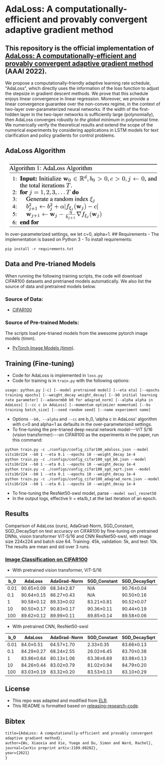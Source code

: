 # AdaLoss: A computationally-efficient and provably convergent adaptive gradient method

This repository is the official implementation of [AdaLoss: A computationally-efficient and provably convergent adaptive gradient method](https://arxiv.org/pdf/2109.08282.pdf) (AAAI 2022).
- 

We propose a computationally-friendly adaptive learning rate schedule, "AdaLoss", which directly uses the information of the loss function to adjust the stepsize in gradient descent methods. We prove that this schedule enjoys linear convergence in  linear regression.
Moreover, we provide a linear convergence guarantee over the non-convex regime, in the context of two-layer over-parameterized neural networks. If the width of the first-hidden layer in the two-layer networks is sufficiently large (polynomially), then AdaLoss converges robustly *to the global minimum* in polynomial time. We numerically verify the theoretical results and extend the scope of the numerical experiments by considering applications in LSTM models for text clarification and policy gradients for control problems.

## AdaLoss Algorithm
<img src="figures/adaloss.png" width=500>
In over-parameterized settings, we let c=0, alpha=1.
## Requirements
- The implementation is based on Python 3
- To install requirements:

```setup
pip install -r requirements.txt
```

## Data and Pre-trianed Models
When running the following training scripts, the code will download CIFAR100 datasets and pretrianed models automatically. We also list the source of data and pretrained models below. 
### Source of Data:
- [CIFAR100](https://www.cs.toronto.edu/~kriz/cifar.html)
### Source of Pre-trained Models: 
The scripts load pre-trianed models from the awesome pytorch image models (timm).
- [PyTorch Image Models (timm)](https://github.com/rwightman/pytorch-image-models).

## Training (Fine-tuning)
- Code for AdaLoss is implemented in ```loss.py```
- Code for training is in ```train.py``` with the following options:
```
usage: python.py [-c] [--model pretrained model] [--eta eta] [--epochs training epochs] [--weight_decay weight_decay] [--b0 initial learning rate parameter] [--adanormb0 b0 for adagrad_norm] [--alpha alpha in AdaLoss] [--cc c in AdaLoss] [--momentum optimizer momentum] [--bs training batch_size] [--seed random seed] [--name experiment name]
```
- Options ```--b0, --alpha``` and ```--cc``` are b_0, \alpha c in AdaLoss' algorithm with c=0 and alpha=1 as defaults in the over-parameterized settings.
- To fine-tuning the pre-trianed deep neural network model---ViT S/16 (vision transformer)---on CIFAR100 as the experiments in the paper, run this command:

```train
python train.py -c ./configs/config_cifar100_adaloss.json --model vits16r224 --b0 1 --eta 0.1 --epochs 10 --weight_decay 1e-4 
python train.py -c ./configs/config_cifar100_sgd_b0.json --model vits16r224 --b0 1 --eta 0.1 --epochs 10 --weight_decay 1e-4
python train.py -c ./configs/config_cifar100_sgd_sqrt.json --model vits16r224 --b0 1 --eta 0.1 --epochs 10 --weight_decay 1e-4
python train.py -c ./configs/config_cifar100_adagrad_norm.json --model vits16r224 --b0 1 --eta 0.1 --epochs 10 --weight_decay 1e-4   
```
- To fine-tuning the ResNet50-swsl model, parse ```--model swsl_resnet50```
- In the output logs, effective lr = eta/b_t at the last iteration of an epoch.

## Results

Comparison of AdaLoss (ours), AdaGrad-Norm, SGD_Constant, SGD_DecaySqrt on test accuracy on CIFAR100 by fine-tuning on pretrained DNNs, vision transformer ViT-S/16 and CNN ResNet50-swsl, with image size 224x224 and batch size 64.
Training: 45k, validation: 5k, and test: 10k. The results are mean and std over 3 runs.

### [Image Classification on CIFAR100](https://www.cs.toronto.edu/~kriz/cifar.html)
- With pretrained vision transformer, ViT-S/16

| b_0   | AdaLoss        | AdaGrad-Norm   | SGD\_Constant  | SGD\_DecaySqrt |
|-------|----------------|----------------|----------------|----------------|
| 0.01  | 90.65±0.09 | 68.34±2.87 | N/A            | 90.76±0.04 |
| 0.1   | 90.64±0.15 | 86.27±0.43 | N/A            | 90.50±0.16 |
| 1     | 90.58±0.12 | 89.33±0.02 | 83.21±0.81 | 90.52±0.07 |
| 10    | 90.50±0.17 | 90.83±0.17 | 90.36±0.11 | 90.44±0.19 |
| 100   | 89.62±0.12 | 89.99±0.11 | 89.85±0.14 | 89.58±0.06 |

- With pretrained CNN, ResNet50-swsl

| b_0   | AdaLoss    | AdaGrad-Norm | SGD\_Constant | SGD\_DecaySqrt |
|-------|------------|--------------|---------------|----------------|
| 0.01  | 84.0±0.51  | 64.57±1.70   | 2.33±0.35     | 83.66±0.13 |
| 0.1   | 84.29±0.27 | 68.24±2.55   | 26.02±6.45    | 83.70±0.38 |
| 1     | 83.96±0.64 | 80.13±1.06   | 63.36±6.69    | 83.98±0.13 |
| 10    | 84.26±0.44 | 83.02±0.79   | 81.02±0.94    | 84.79±0.20 |
| 100   | 83.03±0.19 | 83.32±0.20   | 83.53±0.13    | 83.10±0.29 |


## License 
- This repo was adapted and modified from [ELR](https://github.com/shengliu66/ELR).
- This README is formatted based on [releasing-research-code](https://github.com/paperswithcode/releasing-research-code).

## Bibtex
```@article{wu2021adaloss,
title={AdaLoss: A computationally-efficient and provably convergent adaptive gradient method},
author={Wu, Xiaoxia and Xie, Yuege and Du, Simon and Ward, Rachel},
journal={arXiv preprint arXiv:2109.08282},
year={2021}
}
```
